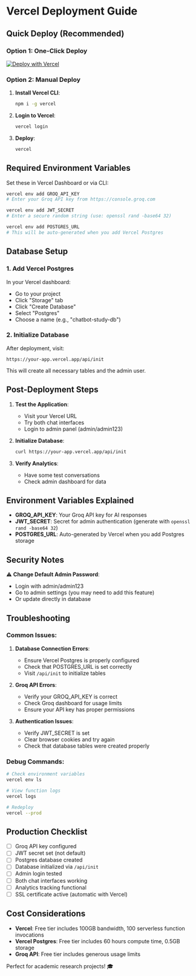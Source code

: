 # Vercel Deployment Guide

## Quick Deploy (Recommended)

### Option 1: One-Click Deploy
[![Deploy with Vercel](https://vercel.com/button)](https://vercel.com/new/clone?repository-url=https://github.com/your-username/chatbot-personality-study)

### Option 2: Manual Deploy

1. **Install Vercel CLI**:
   ```bash
   npm i -g vercel
   ```

2. **Login to Vercel**:
   ```bash
   vercel login
   ```

3. **Deploy**:
   ```bash
   vercel
   ```

## Required Environment Variables

Set these in Vercel Dashboard or via CLI:

```bash
vercel env add GROQ_API_KEY
# Enter your Groq API key from https://console.groq.com

vercel env add JWT_SECRET
# Enter a secure random string (use: openssl rand -base64 32)

vercel env add POSTGRES_URL
# This will be auto-generated when you add Vercel Postgres
```

## Database Setup

### 1. Add Vercel Postgres
In your Vercel dashboard:
- Go to your project
- Click "Storage" tab
- Click "Create Database" 
- Select "Postgres"
- Choose a name (e.g., "chatbot-study-db")

### 2. Initialize Database
After deployment, visit:
```
https://your-app.vercel.app/api/init
```

This will create all necessary tables and the admin user.

## Post-Deployment Steps

1. **Test the Application**:
   - Visit your Vercel URL
   - Try both chat interfaces
   - Login to admin panel (admin/admin123)

2. **Initialize Database**:
   ```bash
   curl https://your-app.vercel.app/api/init
   ```

3. **Verify Analytics**:
   - Have some test conversations
   - Check admin dashboard for data

## Environment Variables Explained

- **GROQ_API_KEY**: Your Groq API key for AI responses
- **JWT_SECRET**: Secret for admin authentication (generate with `openssl rand -base64 32`)
- **POSTGRES_URL**: Auto-generated by Vercel when you add Postgres storage

## Security Notes

⚠️ **Change Default Admin Password**:
- Login with admin/admin123
- Go to admin settings (you may need to add this feature)
- Or update directly in database

## Troubleshooting

### Common Issues:

1. **Database Connection Errors**:
   - Ensure Vercel Postgres is properly configured
   - Check that POSTGRES_URL is set correctly
   - Visit `/api/init` to initialize tables

2. **Groq API Errors**:
   - Verify your GROQ_API_KEY is correct
   - Check Groq dashboard for usage limits
   - Ensure your API key has proper permissions

3. **Authentication Issues**:
   - Verify JWT_SECRET is set
   - Clear browser cookies and try again
   - Check that database tables were created properly

### Debug Commands:

```bash
# Check environment variables
vercel env ls

# View function logs
vercel logs

# Redeploy
vercel --prod
```

## Production Checklist

- [ ] Groq API key configured
- [ ] JWT secret set (not default)
- [ ] Postgres database created
- [ ] Database initialized via `/api/init`
- [ ] Admin login tested
- [ ] Both chat interfaces working
- [ ] Analytics tracking functional
- [ ] SSL certificate active (automatic with Vercel)

## Cost Considerations

- **Vercel**: Free tier includes 100GB bandwidth, 100 serverless function invocations
- **Vercel Postgres**: Free tier includes 60 hours compute time, 0.5GB storage
- **Groq API**: Free tier includes generous usage limits

Perfect for academic research projects! 🎓
